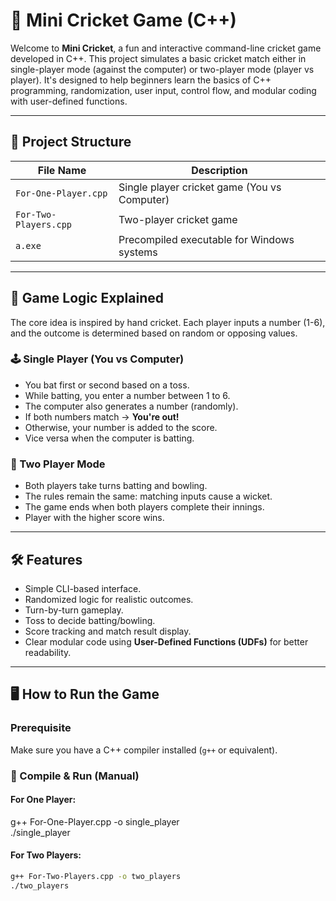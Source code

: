 # 🏏 Mini Cricket Game (C++)

Welcome to **Mini Cricket**, a fun and interactive command-line cricket game developed in C++. This project simulates a basic cricket match either in single-player mode (against the computer) or two-player mode (player vs player). It's designed to help beginners learn the basics of C++ programming, randomization, user input, control flow, and modular coding with user-defined functions.

---

## 📁 Project Structure

| File Name            | Description                                  |
|----------------------|----------------------------------------------|
| `For-One-Player.cpp` | Single player cricket game (You vs Computer) |
| `For-Two-Players.cpp`| Two-player cricket game                      |
| `a.exe`              | Precompiled executable for Windows systems   |

---

## 🧠 Game Logic Explained

The core idea is inspired by hand cricket. Each player inputs a number (1-6), and the outcome is determined based on random or opposing values.

### 🕹️ Single Player (You vs Computer)
- You bat first or second based on a toss.
- While batting, you enter a number between 1 to 6.
- The computer also generates a number (randomly).
- If both numbers match → **You're out!**
- Otherwise, your number is added to the score.
- Vice versa when the computer is batting.

### 👥 Two Player Mode
- Both players take turns batting and bowling.
- The rules remain the same: matching inputs cause a wicket.
- The game ends when both players complete their innings.
- Player with the higher score wins.

---

## 🛠 Features

- Simple CLI-based interface.
- Randomized logic for realistic outcomes.
- Turn-by-turn gameplay.
- Toss to decide batting/bowling.
- Score tracking and match result display.
- Clear modular code using **User-Defined Functions (UDFs)** for better readability.

---

## 🖥️ How to Run the Game

### Prerequisite
Make sure you have a C++ compiler installed (`g++` or equivalent).

### 🔧 Compile & Run (Manual)

#### For One Player:
g++ For-One-Player.cpp -o single_player  
./single_player

#### For Two Players:
```bash
g++ For-Two-Players.cpp -o two_players
./two_players

